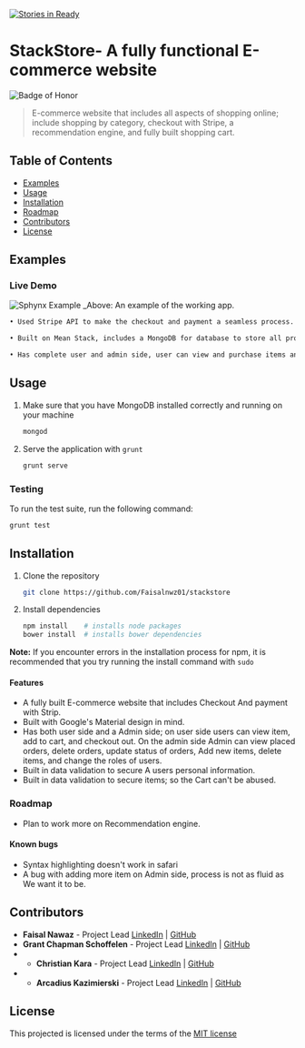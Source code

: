 [![Stories in Ready](https://badge.waffle.io/gschoff/stackstore.png?label=ready&title=Ready)](https://waffle.io/gschoff/stackstore)
# StackStore- A fully functional E-commerce website
![Badge of Honor](https://img.shields.io/badge/Built%20at-Fullstack-green.svg?style=flat-square)
> E-commerce website that includes all aspects of shopping online; include shopping by category, checkout with Stripe, a recommendation engine, and fully built shopping cart.

## Table of Contents

- [Examples](#examples)
- [Usage](#usage)
- [Installation](#installation)
- [Roadmap](#roadmap)
- [Contributors](#contributors)
- [License](#license)

## Examples


### Live Demo

![Sphynx Example](/)
_Above: An example of the working app.


```html
• Used Stripe API to make the checkout and payment a seamless process.

• Built on Mean Stack, includes a MongoDB for database to store all products with completely built schemas.

• Has complete user and admin side, user can view and purchase items and admin can post, delete and update items.
```

## Usage

1.  Make sure that you have MongoDB installed correctly and running on your machine

    ```bash
    mongod
    ```
2. Serve the application with `grunt`

    ```bash
    grunt serve
    ```
     
### Testing
To run the test suite, run the following command:

```bash
grunt test
```

## Installation

1. Clone the repository

	```bash
	git clone https://github.com/Faisalnwz01/stackstore
	```
2.	Install dependencies

	```bash
	npm install    # installs node packages
	bower install  # installs bower dependencies
	```

__Note:__ If you encounter errors in the installation process for npm, it is recommended that you try running the install command with `sudo`



#### Features

-	A fully built E-commerce website that includes Checkout And payment with Strip.
-	Built with Google's Material design in mind.
-	Has both user side and a Admin side; on user side users can view item, add to cart, and checkout out. On the admin side Admin can view placed orders, delete orders, update status of orders, Add new items, delete items, and change the roles of users.
-	Built in data validation to secure A users personal information.
-	Built in data validation to secure items; so the Cart can't be abused.


### Roadmap
- Plan to work more on Recommendation engine.

#### Known bugs

- Syntax highlighting doesn't work in safari
- A bug with adding more item on Admin side, process is not as fluid as We want it to be.

## Contributors
* __Faisal Nawaz__ - Project Lead [LinkedIn](https://www.linkedin.com/in/faisalnwz) | [GitHub](https://github.com/faisalnwz01)
* __Grant Chapman Schoffelen__ - Project Lead  [LinkedIn](https://www.linkedin.com/profile/view?id=365808666) | [GitHub](https://github.com/GrantSchoffelen)
* * __Christian Kara__ - Project Lead [LinkedIn](https://www.linkedin.com/in/christianKara) | [GitHub](https://github.com/cifer9)
* * __Arcadius Kazimierski__ - Project Lead [LinkedIn](https://www.linkedin.com/in/Arcadiusk) | [GitHub](https://github.com/Arcadiusk)
## License

This projected is licensed under the terms of the [MIT license](/LICENSE)


